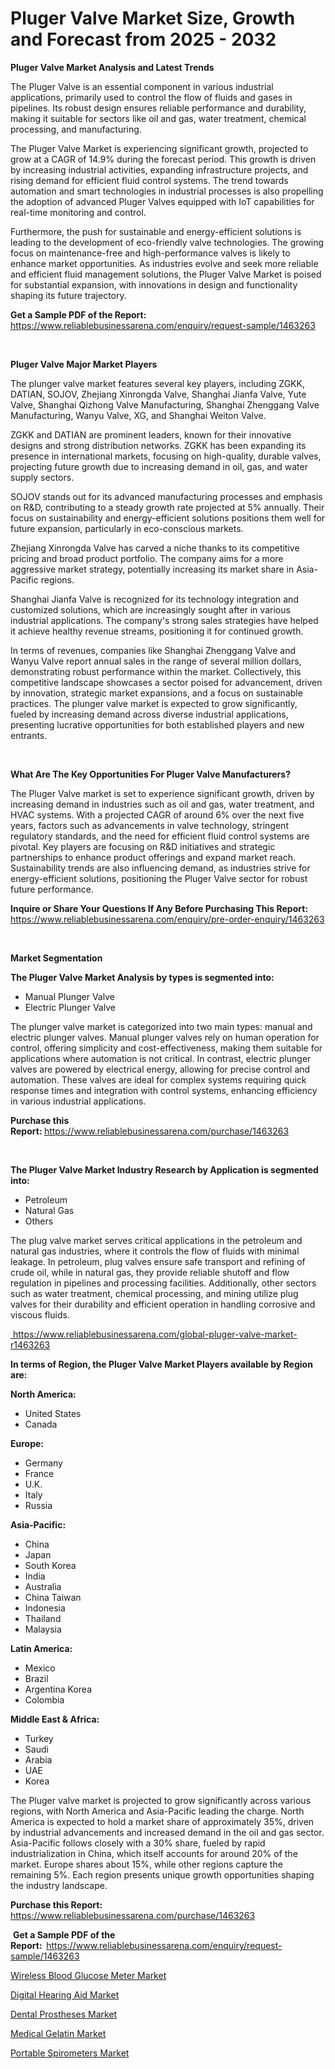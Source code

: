<p><h1>Pluger Valve Market Size, Growth and Forecast from 2025 - 2032</h1></p><p><strong>Pluger Valve Market Analysis and Latest Trends</strong></p>
<p><p>The Pluger Valve is an essential component in various industrial applications, primarily used to control the flow of fluids and gases in pipelines. Its robust design ensures reliable performance and durability, making it suitable for sectors like oil and gas, water treatment, chemical processing, and manufacturing.</p><p>The Pluger Valve Market is experiencing significant growth, projected to grow at a CAGR of 14.9% during the forecast period. This growth is driven by increasing industrial activities, expanding infrastructure projects, and rising demand for efficient fluid control systems. The trend towards automation and smart technologies in industrial processes is also propelling the adoption of advanced Pluger Valves equipped with IoT capabilities for real-time monitoring and control.</p><p>Furthermore, the push for sustainable and energy-efficient solutions is leading to the development of eco-friendly valve technologies. The growing focus on maintenance-free and high-performance valves is likely to enhance market opportunities. As industries evolve and seek more reliable and efficient fluid management solutions, the Pluger Valve Market is poised for substantial expansion, with innovations in design and functionality shaping its future trajectory.</p></p>
<p><strong>Get a Sample PDF of the Report:&nbsp;</strong> <a href="https://www.reliablebusinessarena.com/enquiry/request-sample/1463263?utm_campaign=2933&utm_medium=2&utm_source=Github&utm_content=ia&utm_term=09042025&utm_id=pluger-valve">https://www.reliablebusinessarena.com/enquiry/request-sample/1463263</a></p>
<p>&nbsp;</p>
<p><strong>Pluger Valve Major Market Players</strong></p>
<p><p>The plunger valve market features several key players, including ZGKK, DATIAN, SOJOV, Zhejiang Xinrongda Valve, Shanghai Jianfa Valve, Yute Valve, Shanghai Qizhong Valve Manufacturing, Shanghai Zhenggang Valve Manufacturing, Wanyu Valve, XG, and Shanghai Weiton Valve.</p><p>ZGKK and DATIAN are prominent leaders, known for their innovative designs and strong distribution networks. ZGKK has been expanding its presence in international markets, focusing on high-quality, durable valves, projecting future growth due to increasing demand in oil, gas, and water supply sectors.</p><p>SOJOV stands out for its advanced manufacturing processes and emphasis on R&D, contributing to a steady growth rate projected at 5% annually. Their focus on sustainability and energy-efficient solutions positions them well for future expansion, particularly in eco-conscious markets.</p><p>Zhejiang Xinrongda Valve has carved a niche thanks to its competitive pricing and broad product portfolio. The company aims for a more aggressive market strategy, potentially increasing its market share in Asia-Pacific regions.</p><p>Shanghai Jianfa Valve is recognized for its technology integration and customized solutions, which are increasingly sought after in various industrial applications. The company's strong sales strategies have helped it achieve healthy revenue streams, positioning it for continued growth.</p><p>In terms of revenues, companies like Shanghai Zhenggang Valve and Wanyu Valve report annual sales in the range of several million dollars, demonstrating robust performance within the market. Collectively, this competitive landscape showcases a sector poised for advancement, driven by innovation, strategic market expansions, and a focus on sustainable practices. The plunger valve market is expected to grow significantly, fueled by increasing demand across diverse industrial applications, presenting lucrative opportunities for both established players and new entrants.</p></p>
<p>&nbsp;</p>
<p><strong>What Are The Key Opportunities For Pluger Valve Manufacturers?</strong></p>
<p><p>The Pluger Valve market is set to experience significant growth, driven by increasing demand in industries such as oil and gas, water treatment, and HVAC systems. With a projected CAGR of around 6% over the next five years, factors such as advancements in valve technology, stringent regulatory standards, and the need for efficient fluid control systems are pivotal. Key players are focusing on R&D initiatives and strategic partnerships to enhance product offerings and expand market reach. Sustainability trends are also influencing demand, as industries strive for energy-efficient solutions, positioning the Pluger Valve sector for robust future performance.</p></p>
<p><strong>Inquire or Share Your Questions If Any Before Purchasing This Report:</strong> <a href="https://www.reliablebusinessarena.com/enquiry/pre-order-enquiry/1463263?utm_campaign=2933&utm_medium=2&utm_source=Github&utm_content=ia&utm_term=09042025&utm_id=pluger-valve">https://www.reliablebusinessarena.com/enquiry/pre-order-enquiry/1463263</a></p>
<p>&nbsp;</p>
<p><strong>Market Segmentation</strong></p>
<p><strong>The Pluger Valve Market Analysis by types is segmented into:</strong></p>
<p><ul><li>Manual Plunger Valve</li><li>Electric Plunger Valve</li></ul></p>
<p><p>The plunger valve market is categorized into two main types: manual and electric plunger valves. Manual plunger valves rely on human operation for control, offering simplicity and cost-effectiveness, making them suitable for applications where automation is not critical. In contrast, electric plunger valves are powered by electrical energy, allowing for precise control and automation. These valves are ideal for complex systems requiring quick response times and integration with control systems, enhancing efficiency in various industrial applications.</p></p>
<p><strong>Purchase this Report:&nbsp;</strong><a href="https://www.reliablebusinessarena.com/purchase/1463263?utm_campaign=2933&utm_medium=2&utm_source=Github&utm_content=ia&utm_term=09042025&utm_id=pluger-valve">https://www.reliablebusinessarena.com/purchase/1463263</a></p>
<p>&nbsp;</p>
<p><strong>The Pluger Valve Market Industry Research by Application is segmented into:</strong></p>
<p><ul><li>Petroleum</li><li>Natural Gas</li><li>Others</li></ul></p>
<p><p>The plug valve market serves critical applications in the petroleum and natural gas industries, where it controls the flow of fluids with minimal leakage. In petroleum, plug valves ensure safe transport and refining of crude oil, while in natural gas, they provide reliable shutoff and flow regulation in pipelines and processing facilities. Additionally, other sectors such as water treatment, chemical processing, and mining utilize plug valves for their durability and efficient operation in handling corrosive and viscous fluids.</p></p>
<p><a href="https://www.reliablebusinessarena.com/global-pluger-valve-market-r1463263?utm_campaign=2933&utm_medium=2&utm_source=Github&utm_content=ia&utm_term=09042025&utm_id=pluger-valve">&nbsp;https://www.reliablebusinessarena.com/global-pluger-valve-market-r1463263</a></p>
<p><strong>In terms of Region, the Pluger Valve Market Players available by Region are:</strong></p>
<p>
    <p> <strong> North America: </strong>
        <ul>
            <li>United States</li>
            <li>Canada</li>
        </ul>
        </p> 
    <p> <strong> Europe: </strong>
        <ul>
            <li>Germany</li>
            <li>France</li>
            <li>U.K.</li>
            <li>Italy</li>
            <li>Russia</li>
        </ul>
        </p> 
    <p> <strong> Asia-Pacific: </strong>
        <ul>
            <li>China</li>
            <li>Japan</li>
            <li>South Korea</li>
            <li>India</li>
            <li>Australia</li>
            <li>China Taiwan</li>
            <li>Indonesia</li>
            <li>Thailand</li>
            <li>Malaysia</li>
        </ul>
        </p> 
    <p> <strong> Latin America: </strong>
        <ul>
            <li>Mexico</li>
            <li>Brazil</li>
            <li>Argentina Korea</li>
            <li>Colombia</li>
        </ul>
        </p> 
    <p> <strong> Middle East & Africa: </strong>
        <ul>
            <li>Turkey</li>
            <li>Saudi</li>
            <li>Arabia</li>
            <li>UAE</li>
            <li>Korea</li>
        </ul>
    </p>
    </p>
<p><p>The Pluger valve market is projected to grow significantly across various regions, with North America and Asia-Pacific leading the charge. North America is expected to hold a market share of approximately 35%, driven by industrial advancements and increased demand in the oil and gas sector. Asia-Pacific follows closely with a 30% share, fueled by rapid industrialization in China, which itself accounts for around 20% of the market. Europe shares about 15%, while other regions capture the remaining 5%. Each region presents unique growth opportunities shaping the industry landscape.</p></p>
<p><strong>Purchase this Report: </strong><a href="https://www.reliablebusinessarena.com/purchase/1463263?utm_campaign=2933&utm_medium=2&utm_source=Github&utm_content=ia&utm_term=09042025&utm_id=pluger-valve">https://www.reliablebusinessarena.com/purchase/1463263</a></p>
<p>&nbsp;<strong>Get a Sample PDF of the Report:&nbsp;&nbsp;</strong><a href="https://www.reliablebusinessarena.com/enquiry/request-sample/1463263?utm_campaign=2933&utm_medium=2&utm_source=Github&utm_content=ia&utm_term=09042025&utm_id=pluger-valve">https://www.reliablebusinessarena.com/enquiry/request-sample/1463263</a></p>
<p><strong></strong></p>
<p><p><a href="https://www.linkedin.com/pulse/forecast-of144-cagr-study-wireless-blood-glucose-meter-market-wt3uf?utm_campaign=2933&utm_medium=2&utm_source=Github&utm_content=ia&utm_term=09042025&utm_id=pluger-valve">Wireless Blood Glucose Meter Market</a></p><p><a href="https://www.linkedin.com/pulse/why-digital-hearing-aid-market-rise-exploring-84-cagr-key-drivers-hopgc?utm_campaign=2933&utm_medium=2&utm_source=Github&utm_content=ia&utm_term=09042025&utm_id=pluger-valve">Digital Hearing Aid Market</a></p><p><a href="https://www.linkedin.com/pulse/in-depth-dental-prostheses-market-report-growth-evaluation-sshkf?utm_campaign=2933&utm_medium=2&utm_source=Github&utm_content=ia&utm_term=09042025&utm_id=pluger-valve">Dental Prostheses Market</a></p><p><a href="https://www.linkedin.com/pulse/explore-medical-gelatin-markets-growth-trajectory-average-selling-1hq5f?utm_campaign=2933&utm_medium=2&utm_source=Github&utm_content=ia&utm_term=09042025&utm_id=pluger-valve">Medical Gelatin Market</a></p><p><a href="https://www.linkedin.com/pulse/portable-spirometers-market-maturity-analysis-regional-disparities-qxvbf?utm_campaign=2933&utm_medium=2&utm_source=Github&utm_content=ia&utm_term=09042025&utm_id=pluger-valve">Portable Spirometers Market</a></p></p>